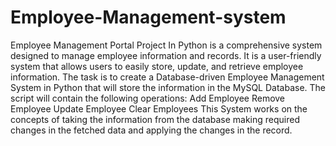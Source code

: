 # Employee-Management-system
Employee Management Portal Project In Python is a comprehensive system designed to
manage employee information and records.
It is a user-friendly system that allows users to easily store, update, and retrieve employee
information.
The task is to create a Database-driven Employee Management System in Python that will
store the information in the MySQL Database. The script will contain the following
operations:
Add Employee
Remove Employee
Update Employee
Clear Employees
This System works on the concepts of taking the information from the database making
required changes in the fetched data and applying the changes in the record.
